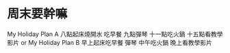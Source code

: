 # 周末要幹嘛

My Holiday Plan A
八點起床燒開水 吃早餐
九點彈琴
十一點吃火鍋
十五點看教學影片
or
My Holiday Plan B
早上起床吃早餐 彈琴
中午吃火鍋
晚上看教學影片
